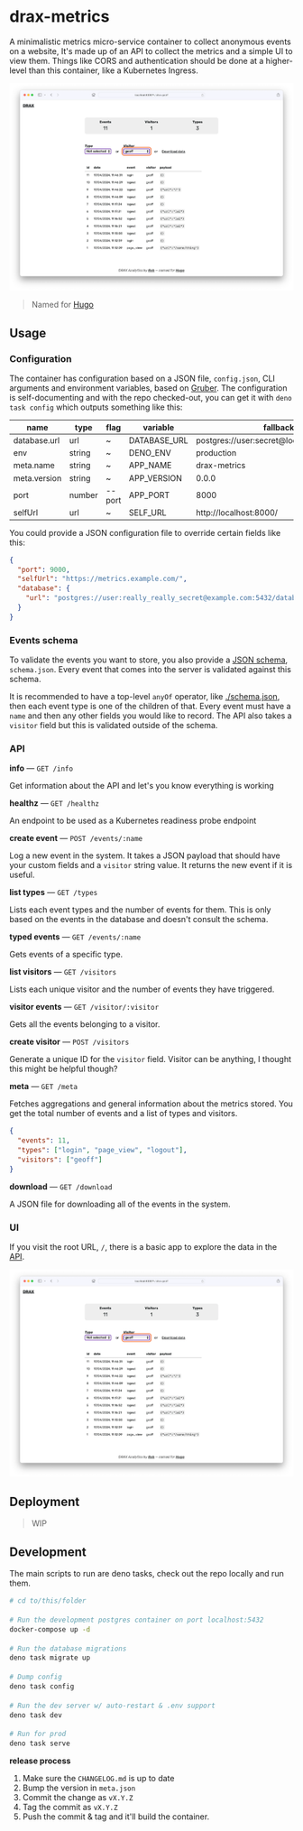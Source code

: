 # drax-metrics

A minimalistic metrics micro-service container to collect anonymous events on a website,
It's made up of an API to collect the metrics and a simple UI to view them.
Things like CORS and authentication should be done at a higher-level than this container, like a Kubernetes Ingress.

![A screenshot of the DRAX UI showing filtering events](./assets/screenshot.webp)

> Named for [Hugo](https://purl.r0b.io/drax)

## Usage

### Configuration

The container has configuration based on a JSON file, `config.json`, CLI arguments and environment variables, based on [Gruber](https://github.com/robb-j/gruber).
The configuration is self-documenting and with the repo checked-out, you can get it with `deno task config` which outputs something like this:

| name         | type   | flag   | variable     | fallback                                   |
| ------------ | ------ | ------ | ------------ | ------------------------------------------ |
| database.url | url    | ~      | DATABASE_URL | postgres://user:secret@localhost:5432/user |
| env          | string | ~      | DENO_ENV     | production                                 |
| meta.name    | string | ~      | APP_NAME     | drax-metrics                               |
| meta.version | string | ~      | APP_VERSION  | 0.0.0                                      |
| port         | number | --port | APP_PORT     | 8000                                       |
| selfUrl      | url    | ~      | SELF_URL     | http://localhost:8000/                     |

You could provide a JSON configuration file to override certain fields like this:

```json
{
  "port": 9000,
  "selfUrl": "https://metrics.example.com/",
  "database": {
    "url": "postgres://user:really_really_secret@example.com:5432/database"
  }
}
```

### Events schema

To validate the events you want to store, you also provide a [JSON schema](https://json-schema.org/specification), `schema.json`.
Every event that comes into the server is validated against this schema.

It is recommended to have a top-level `anyOf` operator, like [./schema.json](./schema.json), then each event type is one of the children of that. Every event must have a `name` and then any other fields you would like to record. The API also takes a `visitor` field but this is validated outside of the schema.

### API

**info** — `GET /info`

Get information about the API and let's you know everything is working

**healthz** — `GET /healthz`

An endpoint to be used as a Kubernetes readiness probe endpoint

**create event** — `POST /events/:name`

Log a new event in the system. It takes a JSON payload that should have your custom fields and a `visitor` string value. It returns the new event if it is useful.

**list types** — `GET /types`

Lists each event types and the number of events for them. This is only based on the events in the database and doesn't consult the schema.

**typed events** — `GET /events/:name`

Gets events of a specific type.

**list visitors** — `GET /visitors`

Lists each unique visitor and the number of events they have triggered.

**visitor events** — `GET /visitor/:visitor`

Gets all the events belonging to a visitor.

**create visitor** — `POST /visitors`

Generate a unique ID for the `visitor` field. Visitor can be anything, I thought this might be helpful though?

**meta** — `GET /meta`

Fetches aggregations and general information about the metrics stored.
You get the total number of events and a list of types and visitors.

```json
{
  "events": 11,
  "types": ["login", "page_view", "logout"],
  "visitors": ["geoff"]
}
```

**download** — `GET /download`

A JSON file for downloading all of the events in the system.

### UI

If you visit the root URL, `/`, there is a basic app to explore the data in the [API](#api).

![A screenshot of the DRAX UI showing filtering events](./assets/screenshot.webp)

## Deployment

> WIP

## Development

The main scripts to run are deno tasks, check out the repo locally and run them.

```bash
# cd to/this/folder

# Run the development postgres container on port localhost:5432
docker-compose up -d

# Run the database migrations
deno task migrate up

# Dump config
deno task config

# Run the dev server w/ auto-restart & .env support
deno task dev

# Run for prod
deno task serve
```

**release process**

1. Make sure the `CHANGELOG.md` is up to date
2. Bump the version in `meta.json`
3. Commit the change as `vX.Y.Z`
4. Tag the commit as `vX.Y.Z`
5. Push the commit & tag and it'll build the container.
